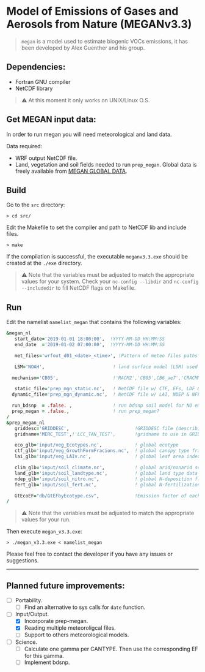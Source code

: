 # Model of Emissions of Gases and Aerosols from Nature (MEGANv3.3)

> `megan` is a model used to estimate biogenic VOCs emissions, it has been developed by Alex Guenther and his group. 

## Dependencies:

+  Fortran GNU compiler
+  NetCDF library

> &#9888; At this moment it only works on UNIX/Linux O.S. 

## Get MEGAN input data:

In order to run megan you will need meteorological and land data. 

Data required:
+ WRF output NetCDF file. <!-- with the following variables: 'XLAT', 'XLONG', 'Times', 'MAPFAC_M', 'ISLTYP', 'U10', 'V10', 'T2', 'SWDOWN', 'PSFC', 'Q2', 'RAINNC', 'LAI', 'SMOIS', 'TSLB'. -->
+ Land, vegetation and soil fields needed to run `prep_megan`. Global data is freely available from [MEGAN GLOBAL DATA](https://drive.google.com/drive/folders/1ZdohMA4f4O_Yd2HttMLjhGpgFbTQMlt0?usp=sharing).

## Build
Go to the `src` directory:

`> cd src/`

Edit the Makefile to set the compiler and path to NetCDF lib and include files.

`> make`

If the compilation is successful, the executable `meganv3.3.exe` should be created at the `./exe` directory.

> &#9888; Note that the variables must be adjusted to match the appropriate values for your system. Check your `nc-config --libdir` and `nc-config --includedir` to fill NetCDF flags on Makefile.

## Run

Edit the namelist `namelist_megan` that contains the following variables:

```fortran
&megan_nl
   start_date='2019-01-01 18:00:00',  !YYYY-MM-DD HH:MM:SS
   end_date  ='2019-01-02 07:00:00',  !YYYY-MM-DD HH:MM:SS

   met_files='wrfout_d01_<date>_<time>', !Pattern of meteo files paths

   LSM='NOAH',                         ! land surface model (LSM) used in meteo

  mechanism='CB05',                    !'RACM2','CB05',CB6_ae7','CRACMM','SAPRC07',

   static_file='prep_mgn_static.nc',   ! NetCDF file w/ CTF, EFs, LDF & LAND  layers (created by prep_megan)
  dynamic_file='prep_mgn_dynamic.nc',  ! NetCDF file w/ LAI, NDEP & NFERT leyers     (created by prep_megan)

  run_bdsnp  = .false. ,               ! run bdsnp soil model for NO emissions?
  prep_megan = .false.,                ! run prep_megan?
/
&prep_megan_nl
   griddesc='GRIDDESC',                        !GRIDDESC file (describing grid and proj)
   gridname='MERC_TEST',!'LCC_TAN_TEST',       !gridname to use in GRIDDESC file

   eco_glb='input/veg_Ecotypes.nc',            ! global ecotype
   ctf_glb='input/veg_GrowthFormFracions.nc',  ! global canopy type fraction
   lai_glb='input/veg_LAIv.nc',                ! global leaf area index

   clim_glb='input/soil_climate.nc',           ! global arid/nonarid soils
   land_glb='input/soil_landtype.nc',          ! global land type data
   ndep_glb='input/soil_nitro.nc',             ! global N-deposition flux
   fert_glb='input/soil_fert.nc',              ! global N-fertilization flux

   GtEcoEF="db/GtEFbyEcotype.csv",             !Emission factor of each GT grouped by Ecotype
/
```

> &#9888; Note that the variables must be adjusted to match the appropriate values for your run.

Then execute `megan_v3.3.exe`:

`> ./megan_v3.3.exe < namelist_megan` 

Please feel free to contact the developer if you have any issues or suggestions.


---
## Planned future improvements:

+ [ ] Portability. 
  - [ ] Find an alternative to sys calls for `date` function.
+ [ ] Input/Output. 
  - [x] Incorporate prep-megan.
  - [x] Reading multiple meteoroligcal files.
  - [ ] Support to others meteorological models.
+ [ ] Science.
  - [ ] Calculate one gamma per CANTYPE. Then use the corresponding EF for this gamma.
  - [ ] Implement bdsnp.
